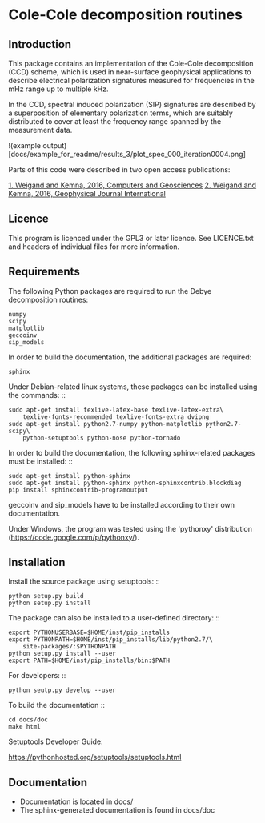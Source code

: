 Cole-Cole decomposition routines
================================

Introduction
------------

This package contains an implementation of the Cole-Cole decomposition (CCD)
scheme, which is used in near-surface geophysical applications to describe
electrical polarization signatures measured for frequencies in the mHz range up
to multiple kHz.

In the CCD, spectral induced polarization (SIP) signatures are described by a
superposition of elementary polarization terms, which are suitably distributed
to cover at least the frequency range spanned by the measurement data.

!(example output)[docs/example_for_readme/results_3/plot_spec_000_iteration0004.png]

Parts of this code were described in two open access publications:

[1. Weigand and Kemna, 2016, Computers and Geosciences](http://www.sciencedirect.com/science/article/pii/S0098300415300625)
[2. Weigand and Kemna, 2016, Geophysical Journal International](http://gji.oxfordjournals.org/content/205/3/1414)


Licence
-------

This program is licenced under the GPL3 or later licence. See LICENCE.txt and
headers of individual files for more information.

Requirements
------------

The following Python packages are required to run the Debye decomposition
routines:

	numpy
	scipy
	matplotlib
	geccoinv
	sip_models

In order to build the documentation, the additional packages are required:

	sphinx

Under Debian-related linux systems, these packages can be installed using the
commands: ::

    sudo apt-get install texlive-latex-base texlive-latex-extra\
        texlive-fonts-recommended texlive-fonts-extra dvipng
    sudo apt-get install python2.7-numpy python-matplotlib python2.7-scipy\
        python-setuptools python-nose python-tornado

In order to build the documentation, the following sphinx-related packages must
be installed: ::

    sudo apt-get install python-sphinx
    sudo apt-get install python-sphinx python-sphinxcontrib.blockdiag
    pip install sphinxcontrib-programoutput


geccoinv and sip_models have to be installed according to their own documentation.

Under Windows, the program was tested using the 'pythonxy' distribution
(https://code.google.com/p/pythonxy/).


Installation
------------

Install the source package using setuptools: ::

    python setup.py build
    python setup.py install


The package can also be installed to a user-defined directory: ::

    export PYTHONUSERBASE=$HOME/inst/pip_installs
    export PYTHONPATH=$HOME/inst/pip_installs/lib/python2.7/\
        site-packages/:$PYTHONPATH
    python setup.py install --user
    export PATH=$HOME/inst/pip_installs/bin:$PATH


For developers: ::

    python seutp.py develop --user

To build the documentation ::

    cd docs/doc
    make html

Setuptools Developer Guide:

https://pythonhosted.org/setuptools/setuptools.html

Documentation
-------------

 * Documentation is located in docs/
 * The sphinx-generated documentation is found in docs/doc

